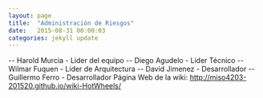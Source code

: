 ```yaml
---
layout: page
title:  "Administración de Riesgos"
date:   2015-08-31 00:00:03
categories: jekyll update
---
```


-- Harold Murcia - Lider del equipo
-- Diego Agudelo - Lider Técnico
-- Wilmar Fuquen - Lider de Arquitectura
-- David Jimenez - Desarrollador
-- Guillermo Ferro - Desarrollador
Página Web de la wiki: http://miso4203-201520.github.io/wiki-HotWheels/